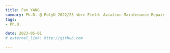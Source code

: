 ```yaml
---
title: Fan YANG  
summary: Ph.D. @ PolyU 2022/23 <br> Field: Aviation Maintenance Repair and Operating  
tags:
- Ph.D.

date: 2023-05-01
# external_link: http://github.com

---
```

